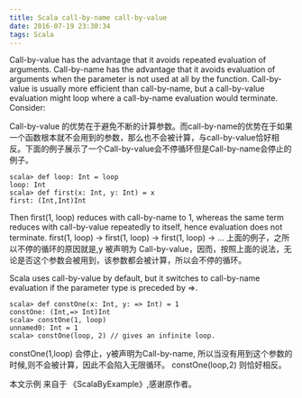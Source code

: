 ```yaml
---
title: Scala call-by-name call-by-value
date: 2016-07-19 23:30:34
tags: Scala
---
```

Call-by-value has the advantage that it avoids repeated evaluation of arguments.
Call-by-name has the advantage that it avoids evaluation of arguments when the
parameter is not used at all by the function. Call-by-value is usually more efficient
than call-by-name, but a call-by-value evaluation might loop where a call-by-name
evaluation would terminate. Consider:

Call-by-value 的优势在于避免不断的计算参数。而call-by-name的优势在于如果一个函数根本就不会用到的参数，那么也不会被计算，与call-by-value恰好相反。下面的例子展示了一个Call-by-value会不停循环但是Call-by-name会停止的例子。

```
scala> def loop: Int = loop
loop: Int
scala> def first(x: Int, y: Int) = x
first: (Int,Int)Int
```
Then first(1, loop) reduces with call-by-name to 1, whereas the same term reduces with call-by-value repeatedly to itself, hence evaluation does not terminate.
first(1, loop)
→ first(1, loop)
→ first(1, loop)
→ ...
上面的例子，之所以不停的循环的原因就是,y 被声明为 Call-by-value，因而，按照上面的说法，无论是否这个参数会被用到，该参数都会被计算，所以会不停的循环。

Scala uses call-by-value by default, but it switches to call-by-name evaluation if the
parameter type is preceded by =>.
```
scala> def constOne(x: Int, y: => Int) = 1
constOne: (Int,=> Int)Int
scala> constOne(1, loop)
unnamed0: Int = 1
scala> constOne(loop, 2) // gives an infinite loop.
```


constOne(1,loop) 会停止，y被声明为Call-by-name, 所以当没有用到这个参数的时候,则不会被计算，因此不会陷入无限循环。
constOne(loop,2) 则恰好相反。




本文示例 来自于  《ScalaByExample》,感谢原作者。



